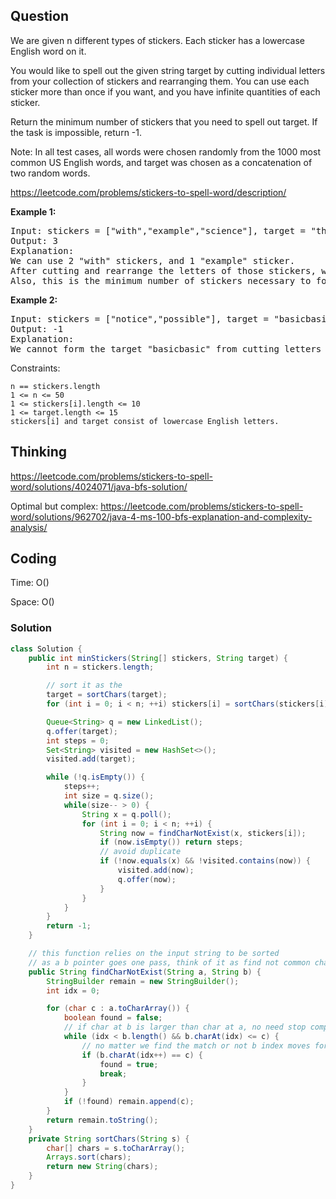 ## Question
We are given n different types of stickers. Each sticker has a lowercase English word on it.

You would like to spell out the given string target by cutting individual letters from your collection of stickers and rearranging them. You can use each sticker more than once if you want, and you have infinite quantities of each sticker.

Return the minimum number of stickers that you need to spell out target. If the task is impossible, return -1.

Note: In all test cases, all words were chosen randomly from the 1000 most common US English words, and target was chosen as a concatenation of two random words.

https://leetcode.com/problems/stickers-to-spell-word/description/

**Example 1:**
<pre>
Input: stickers = ["with","example","science"], target = "thehat"
Output: 3
Explanation:
We can use 2 "with" stickers, and 1 "example" sticker.
After cutting and rearrange the letters of those stickers, we can form the target "thehat".
Also, this is the minimum number of stickers necessary to form the target string.
</pre>

**Example 2:**
<pre>
Input: stickers = ["notice","possible"], target = "basicbasic"
Output: -1
Explanation:
We cannot form the target "basicbasic" from cutting letters from the given stickers.
</pre>

Constraints:

    n == stickers.length
    1 <= n <= 50
    1 <= stickers[i].length <= 10
    1 <= target.length <= 15
    stickers[i] and target consist of lowercase English letters.



## Thinking
https://leetcode.com/problems/stickers-to-spell-word/solutions/4024071/java-bfs-solution/

Optimal but complex: https://leetcode.com/problems/stickers-to-spell-word/solutions/962702/java-4-ms-100-bfs-explanation-and-complexity-analysis/

## Coding
Time: O()

Space: O()

### Solution
```java
class Solution {
    public int minStickers(String[] stickers, String target) {
        int n = stickers.length;

        // sort it as the 
        target = sortChars(target);
        for (int i = 0; i < n; ++i) stickers[i] = sortChars(stickers[i]);

        Queue<String> q = new LinkedList();
        q.offer(target);
        int steps = 0;
        Set<String> visited = new HashSet<>();
        visited.add(target);

        while (!q.isEmpty()) {
            steps++;
            int size = q.size();
            while(size-- > 0) {
                String x = q.poll();
                for (int i = 0; i < n; ++i) {
                    String now = findCharNotExist(x, stickers[i]);
                    if (now.isEmpty()) return steps;
                    // avoid duplicate
                    if (!now.equals(x) && !visited.contains(now)) {
                        visited.add(now);
                        q.offer(now);
                    }
                }
            }
        }
        return -1;
    }

    // this function relies on the input string to be sorted
    // as a b pointer goes one pass, think of it as find not common characters in two string
    public String findCharNotExist(String a, String b) {
        StringBuilder remain = new StringBuilder();
        int idx = 0;

        for (char c : a.toCharArray()) {
            boolean found = false;
            // if char at b is larger than char at a, no need stop compare and move 'a' pointer 
            while (idx < b.length() && b.charAt(idx) <= c) {
                // no matter we find the match or not b index moves forward until we met stop condition above
                if (b.charAt(idx++) == c) {
                    found = true;
                    break;
                }
            }
            if (!found) remain.append(c);
        }
        return remain.toString();
    }
    private String sortChars(String s) {
        char[] chars = s.toCharArray();
        Arrays.sort(chars);
        return new String(chars);
    }
}


```
